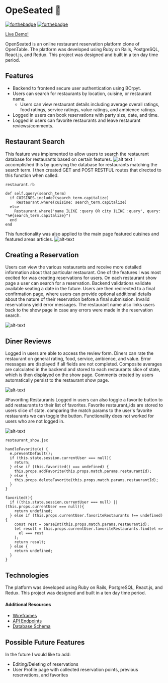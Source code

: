 # OpeSeated :fork_and_knife:
[![forthebadge](https://forthebadge.com/images/badges/made-with-ruby.svg)](https://forthebadge.com) [![forthebadge](https://forthebadge.com/images/badges/uses-js.svg)](https://forthebadge.com)

[Live Demo!](https://open-seated.herokuapp.com/#/)

OpenSeated is an online restaurant reservation platform clone of OpenTable. The platform was developed using Ruby on Rails, PostgreSQL, React.js, and Redux. This project was designed and built in a ten day time period.


## Features
* Backend to frontend secure user authentication using BCrpyt.
* Users can search for restaurants by location, cuisine, or restaurant name.
  * Users can view restaurant details including average overall ratings, food ratings, service ratings, value ratings, and ambience ratings.
* Logged in users can book reservations with party size, date, and time.
* Logged in users can favorite restaurants and leave restaurant reviews/comments.

## Restaurant Search
This feature was implemented to allow users to search the restaurant database for restaurants based on certain features.
![alt text](https://i.imgur.com/d9pDfC6.gif)
I accomplished this by querying the database for restaurants matching the search term. I then created GET and POST RESTFUL routes that directed to this function when called.  
```
restaurant.rb

def self.query(search_term)
  if CUISINES.include?(search_term.capitalize)
     Restaurant.where(cuisine: search_term.capitalize)
  else
    Restaurant.where('name ILIKE :query OR city ILIKE :query', query: "%#{search_term.capitalize}")
  end
end

```
This functionality was also applied to the main page featured cuisines and featured areas articles.
![alt-text](https://i.imgur.com/8wJFmhW.png)

## Creating a Reservation
Users can view the various restaurants and receive more detailed information about that particular restaurant. One of the features I was most excited for was creating reservations for users. On each restaurant show page a user can search for a reservation. Backend validations validate available seating a date in the future. Users are then redirected to a final confirmation page, where users can provide optional additional details about the nature of their reservation before a final submission. Invalid reservations yield error messages. The restaurant name also links users back to the show page in case any errors were made in the reservation search.

![alt-text](https://i.imgur.com/xsr1MZN.gif)

## Diner Reviews
Logged in users are able to access the review form. Diners can rate the restaurant on general rating, food, service, ambience, and value. Error messages are displayed if all fields are not completed. Composite averages are calculated in the backend and stored to each restaurants slice of state, which is then displayed on the show page. Comments created by users automatically persist to the restaurant show page.

![alt-text](https://i.imgur.com/3RGGON9.gif)

#Favoriting Restaurants
Logged in users can also toggle a favorite button to add restaurants to their list of favorites. Favorite restaurant_ids are stored to users slice of state. comparing the match params to the user's favorite restaurants we can toggle the button. Functionality does not worked for users who are not logged in.

![alt-text](https://i.imgur.com/ZQ6TW8A.gif)


````
restaurant_show.jsx

handleFavorite(e) {
  e.preventDefault();
  if (this.state.session.currentUser === null){
    return;
  } else if (this.favorited() === undefined) {
    this.props.addFavorite(this.props.match.params.restaurantId);
  } else {
    this.props.deleteFavorite(this.props.match.params.restaurantId);
  }
}

favorited(){
  if ((this.state.session.currentUser === null) || (this.props.currentUser === null)){
    return undefined;
  } else if (this.props.currentUser.favoriteRestaurants !== undefined) {
    const rest = parseInt(this.props.match.params.restaurantId);
    let result = this.props.currentUser.favoriteRestaurants.find(el =>
      el === rest
    );
    return result;
  } else {
    return undefined;
  }
}

````

## Technologies
The platform was developed using Ruby on Rails, PostgreSQL, React.js, and Redux. This project was designed and built in a ten day time period.

#### Additional Resources
* [Wireframes](https://github.com/briemcnally/open-seated/wiki/wireframes)
* [API Endpoints](https://github.com/briemcnally/open-seated/wiki/routes)
* [Database Schema](https://github.com/briemcnally/open-seated/wiki/schema)

## Possible Future Features
In the future I would like to add:
* Editing/Deleting of reservations
* User Profile page with collected reservation points, previous reservations, and favorites
